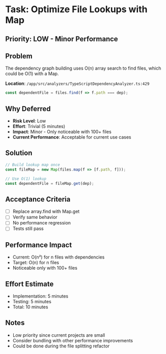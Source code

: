 # Task: Optimize File Lookups with Map

## Priority: LOW - Minor Performance

## Problem
The dependency graph building uses O(n) array search to find files, which could be O(1) with a Map.

**Location**: `/app/src/analyzers/TypeScriptDependencyAnalyzer.ts:429`
```typescript
const dependentFile = files.find(f => f.path === dep);
```

## Why Deferred
- **Risk Level**: Low
- **Effort**: Trivial (5 minutes)
- **Impact**: Minor - Only noticeable with 100+ files
- **Current Performance**: Acceptable for current use cases

## Solution
```typescript
// Build lookup map once
const fileMap = new Map(files.map(f => [f.path, f]));

// Use O(1) lookup
const dependentFile = fileMap.get(dep);
```

## Acceptance Criteria
- [ ] Replace array.find with Map.get
- [ ] Verify same behavior
- [ ] No performance regression
- [ ] Tests still pass

## Performance Impact
- Current: O(n²) for n files with dependencies
- Target: O(n) for n files
- Noticeable only with 100+ files

## Effort Estimate
- Implementation: 5 minutes
- Testing: 5 minutes
- Total: 10 minutes

## Notes
- Low priority since current projects are small
- Consider bundling with other performance improvements
- Could be done during the file splitting refactor